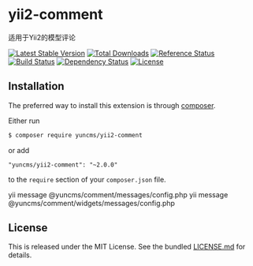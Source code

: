 # yii2-comment
适用于Yii2的模型评论

[![Latest Stable Version](https://poser.pugx.org/yuncms/yii2-comment/v/stable.png)](https://packagist.org/packages/yuncms/yii2-comment)
[![Total Downloads](https://poser.pugx.org/yuncms/yii2-comment/downloads.png)](https://packagist.org/packages/yuncms/yii2-comment)
[![Reference Status](https://www.versioneye.com/php/yuncms:yii2-comment/reference_badge.svg)](https://www.versioneye.com/php/yuncms:yii2-comment/references)
[![Build Status](https://img.shields.io/travis/yiisoft/yii2-comment.svg)](http://travis-ci.org/yuncms/yii2-comment)
[![Dependency Status](https://www.versioneye.com/php/yuncms:yii2-comment/dev-master/badge.png)](https://www.versioneye.com/php/yuncms:yii2-comment/dev-master)
[![License](https://poser.pugx.org/yuncms/yii2-comment/license.svg)](https://packagist.org/packages/yuncms/yii2-comment)

## Installation

The preferred way to install this extension is through [composer](http://getcomposer.org/download/).

Either run

```bash
$ composer require yuncms/yii2-comment
```

or add

```
"yuncms/yii2-comment": "~2.0.0"
```

to the `require` section of your `composer.json` file.


yii message @yuncms/comment/messages/config.php
yii message @yuncms/comment/widgets/messages/config.php

## License

This is released under the MIT License. See the bundled [LICENSE.md](LICENSE.md)
for details.